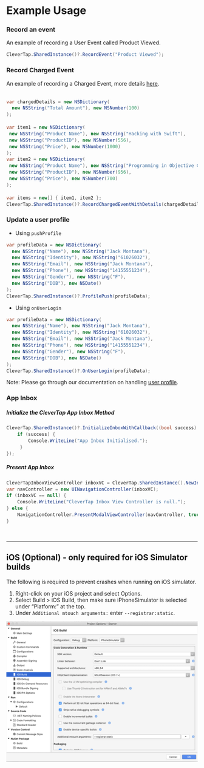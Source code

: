 # Example Usage

### Record an event
 An example of recording a User Event called Product Viewed.

```c#
CleverTap.SharedInstance()?.RecordEvent("Product Viewed");
```

### Record Charged Event
 An example of recording a Charged Event, more details [here](https://developer.clevertap.com/docs/concepts-events#section-recording-customer-purchases).

```c#

var chargedDetails = new NSDictionary(
  new NSString("Total Amount"), new NSNumber(100)
);

var item1 = new NSDictionary(
 new NSString("Product Name"), new NSString("Hacking with Swift"),
 new NSString("ProductID"), new NSNumber(556),
 new NSString("Price"), new NSNumber(1000)
);
var item2 = new NSDictionary(
 new NSString("Product Name"), new NSString("Programming in Objective C"),
 new NSString("ProductID"), new NSNumber(956),
 new NSString("Price"), new NSNumber(700)
);

var items = new[] { item1, item2 };
CleverTap.SharedInstance()?.RecordChargedEventWithDetails(chargedDetails, items);
```

### Update a user profile

- Using `pushProfile`

```c#
var profileData = new NSDictionary(
  new NSString("Name"), new NSString("Jack Montana"),
  new NSString("Identity"), new NSString("61026032"),
  new NSString("Email"), new NSString("Jack Montana"),
  new NSString("Phone"), new NSString("14155551234"),
  new NSString("Gender"), new NSString("F"),
  new NSString("DOB"), new NSDate()
);
CleverTap.SharedInstance()?.ProfilePush(profileData);
```

- Using `onUserLogin`

```c#
var profileData = new NSDictionary(
  new NSString("Name"), new NSString("Jack Montana"),
  new NSString("Identity"), new NSString("61026032"),
  new NSString("Email"), new NSString("Jack Montana"),
  new NSString("Phone"), new NSString("14155551234"),
  new NSString("Gender"), new NSString("F"),
  new NSString("DOB"), new NSDate()
);
CleverTap.SharedInstance()?.OnUserLogin(profileData);
```

Note: Please go through our documentation on handling [user profile](https://developer.clevertap.com/docs/concepts-user-profiles#section-overview).

### App Inbox

##### Initialize the CleverTap App Inbox Method

```c#
CleverTap.SharedInstance()?.InitializeInboxWithCallback((bool success) => {
    if (success) {
        Console.WriteLine("App Inbox Initialised.");
     }
});
```

##### Present App Inbox 

```c#
CleverTapInboxViewController inboxVC = CleverTap.SharedInstance().NewInboxViewControllerWithConfig(null, null);
var navController = new UINavigationController(inboxVC);
if (inboxVC == null) {
    Console.WriteLine("CleverTap Inbox View Controller is null.");
} else {
    NavigationController.PresentModalViewController(navController, true);
}
```

&nbsp;
&nbsp;
&nbsp;

---------------------------------


## iOS (Optional) - only required for iOS Simulator builds

The following is required to prevent crashes when running on iOS simulator.

1. Right-click on your iOS project and select Options.
2. Select Build > iOS Build, then make sure iPhoneSimulator is selected under “Platform:” at the top.
3. Under `Additional mtouch arguments:` enter `--registrar:static`.



<p align="center">
  <img src="https://github.com/CleverTap/clevertap-xamarin/blob/master/images/Xamarin-iOS.png"/>
</p>


